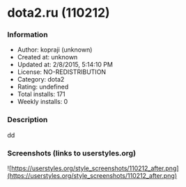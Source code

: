 # dota2.ru (110212)

### Information
- Author: kopraji (unknown)
- Created at: unknown
- Updated at: 2/8/2015, 5:14:10 PM
- License: NO-REDISTRIBUTION
- Category: dota2
- Rating: undefined
- Total installs: 171
- Weekly installs: 0


### Description
dd


### Screenshots (links to userstyles.org)
![https://userstyles.org/style_screenshots/110212_after.png](https://userstyles.org/style_screenshots/110212_after.png)


